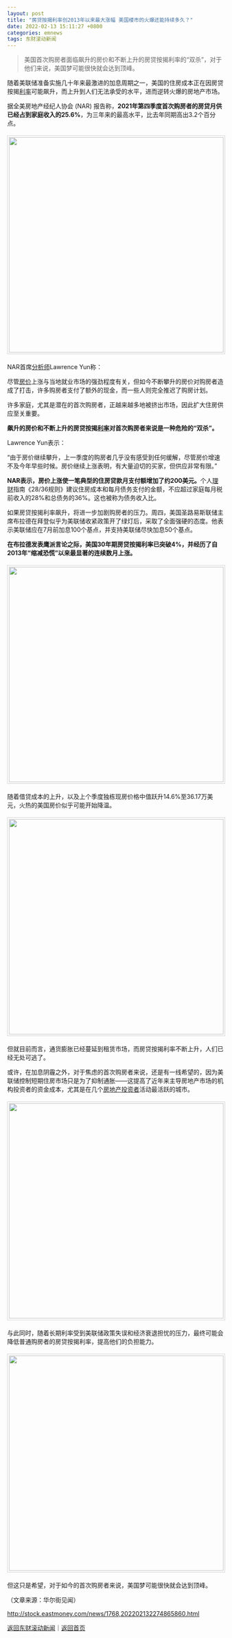```yaml
---
layout: post
title: "房贷按揭利率创2013年以来最大涨幅 美国楼市的火爆还能持续多久？"
date: 2022-02-13 15:11:27 +0800
categories: emnews
tags: 东财滚动新闻
---
```

> 美国首次购房者面临飙升的房价和不断上升的房贷按揭利率的“双杀”，对于他们来说，美国梦可能很快就会达到顶峰。

<p>随着美联储准备实施几十年来最激进的加息周期之一，美国的住房成本正在因房贷按揭<span id="Info.344"><a href="http://data.eastmoney.com/cjsj/yhll.html" class="infokey">利率</a></span>可能飙升，而上升到人们无法承受的水平，进而逆转火爆的房地产市场。</p>
 <p>据全美房地产经纪人协会 (NAR) 报告称，<strong>2021年第四季度首次购房者的房贷月供已经占到家庭收入的25.6%</strong>，为三年来的最高水平，比去年同期高出3.2个百分点。</p>
 <center><img src="https://dfscdn.dfcfw.com/download/D25674730831515113817_w500h273.jpg" emheight="273" style="border:#d1d1d1 1px solid;padding:3px;margin:5px 0;" width="500" /></center><p>NAR首席<span id="Info.3224"><a href="http://data.eastmoney.com/invest/invest/default.html" class="infokey">分析师</a></span>Lawrence Yun称：</p>
 <p>尽管<span id="Info.3325"><a href="http://data.eastmoney.com/cjsj/newhouse.html" class="infokey">房价</a></span>上涨与当地就业市场的强劲程度有关，但如今不断攀升的房价对购房者造成了打击，许多购房者支付了额外的现金，而一些人则完全推迟了购房计划。</p>
 <p>许多家庭，尤其是潜在的首次购房者，正越来越多地被挤出市场，因此扩大住房供应至关重要。</p>
 <p><strong>飙升的房价和不断上升的房贷按揭<span id="Info.391"><a href="http://data.eastmoney.com/cjsj/yhll.html" class="infokey">利率</a></span>对首次购房者来说是一种危险的“双杀”。</strong></p>
 <p>Lawrence Yun表示：</p>
 <p>“由于房价继续攀升，上一季度的购房者几乎没有感受到任何缓解，尽管房价增速不及今年早些时候。房价继续上涨表明，有大量迫切的买家，但供应非常有限。”</p>
 <p><strong>NAR表示，房价上涨使一笔典型的住房贷款月支付额增加了约200美元。</strong>个人<span id="Info.3304"><a href="http://data.eastmoney.com/wtlc/" class="infokey">理财</a></span>指南《28/36规则》建议住房成本和每月债务支付的金额，不应超过家庭每月税前收入的28%和总债务的36%。这也被称为债务收入比。</p>
 <p>如果房贷按揭利率飙升，将进一步加剧购房者的压力。周四，美国圣路易斯联储主席布拉德在拜登似乎为美联储收紧政策开了绿灯后，采取了全面强硬的态度。他表示美联储应在7月前加息100个基点，并支持美联储尽快加息50个基点。</p>
 <p><strong>在布拉德发表鹰派言论之际，美国30年期房贷按揭利率已突破4%，并经历了自2013年“缩减恐慌”以来最显著的连续数月上涨。</strong></p>
 <strong><center><img src="https://dfscdn.dfcfw.com/download/D24860196349424106867_w500h293.jpg" emheight="293" style="border:#d1d1d1 1px solid;padding:3px;margin:5px 0;" width="500" /></center></strong><p>随着借贷成本的上升，以及上个季度独栋现房价格中值跃升14.6%至36.17万美元，火热的美国房价似乎可能开始降温。</p>
 <center><img src="https://dfscdn.dfcfw.com/download/D24934035045792394410_w500h334.jpg" emheight="334" style="border:#d1d1d1 1px solid;padding:3px;margin:5px 0;" width="500" /></center><p>但就目前而言，通货膨胀已经蔓延到租赁市场，而房贷按揭利率不断上升，人们已经无处可逃了。</p>
 <p>或许，在加息阴霾之外，对于焦虑的首次购房者来说，还是有一线希望的，因为美联储控制短期住房市场只是为了抑制通胀——这提高了近年来主导房地产市场的机构投资者的资金成本，尤其是在几个<span id="Info.155.RLE"><a href="http://quote.eastmoney.com/unify/r/155.RLE" class="keytip" data-code="155,RLE">房地产投资者</a></span>活动最活跃的城市。</p>
 <center><img src="https://dfscdn.dfcfw.com/download/D24789946274956550819_w500h311.jpg" emheight="311" style="border:#d1d1d1 1px solid;padding:3px;margin:5px 0;" width="500" /></center><p>与此同时，随着长期利率受到美联储政策失误和经济衰退担忧的压力，最终可能会降低普通购房者的房贷按揭利率，提高他们的负担能力。</p>
 <center><img src="https://dfscdn.dfcfw.com/download/D25222658695812452739_w500h304.jpg" emheight="304" style="border:#d1d1d1 1px solid;padding:3px;margin:5px 0;" width="500" /></center><p>但这只是希望，对于如今的首次购房者来说，美国梦可能很快就会达到顶峰。</p><p class="em_media">（文章来源：华尔街见闻）</p>

<http://stock.eastmoney.com/news/1768,202202132274865860.html>

[返回东财滚动新闻](//finews.withounder.com/emnews/)｜[返回首页](//finews.withounder.com/)